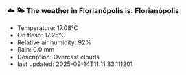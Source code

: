 ### ☁️ 🌤️  The weather in Florianópolis is: Florianópolis

- Temperature: 17.08°C
- On flesh: 17.25°C
- Relative air humidity: 92%
- Rain: 0.0 mm
- Description: Overcast clouds
- last updated: 2025-09-14T11:11:33.111201
